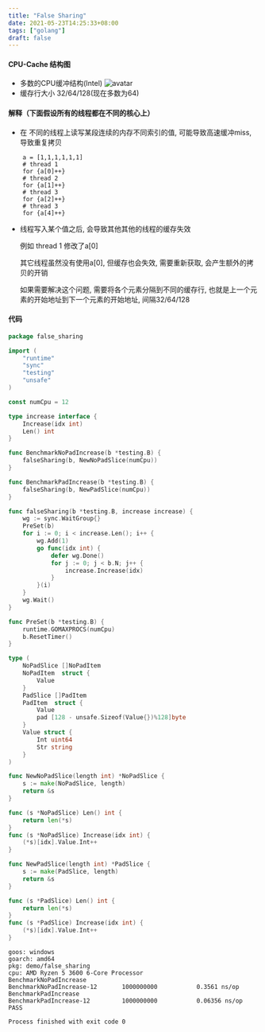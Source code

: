 ```yaml
---
title: "False Sharing"
date: 2021-05-23T14:25:33+08:00
tags: ["golang"]
draft: false
---
```


#### CPU-Cache 结构图
* 多数的CPU缓冲结构(Intel)
![avatar](/images/cpu-cache.png)
* 缓存行大小 32/64/128(现在多数为64)

#### 解释（下面假设所有的线程都在不同的核心上）
* 在 不同的线程上读写某段连续的内存不同索引的值, 可能导致高速缓冲miss, 导致重复拷贝
~~~
    a = [1,1,1,1,1,1]
    # thread 1
    for {a[0]++}
    # thread 2
    for {a[1]++}
    # thread 3
    for {a[2]++}
    # thread 3
    for {a[4]++}
~~~
* 线程写入某个值之后, 会导致其他其他的线程的缓存失效
  
    例如 thread 1 修改了a[0]
  
    其它线程虽然没有使用a[0], 但缓存也会失效, 需要重新获取, 会产生额外的拷贝的开销
  
    如果需要解决这个问题, 需要将各个元素分隔到不同的缓存行, 也就是上一个元素的开始地址到下一个元素的开始地址, 间隔32/64/128

#### 代码
~~~go
package false_sharing

import (
	"runtime"
	"sync"
	"testing"
	"unsafe"
)

const numCpu = 12

type increase interface {
	Increase(idx int)
	Len() int
}

func BenchmarkNoPadIncrease(b *testing.B) {
	falseSharing(b, NewNoPadSlice(numCpu))
}

func BenchmarkPadIncrease(b *testing.B) {
	falseSharing(b, NewPadSlice(numCpu))
}

func falseSharing(b *testing.B, increase increase) {
	wg := sync.WaitGroup{}
	PreSet(b)
	for i := 0; i < increase.Len(); i++ {
		wg.Add(1)
		go func(idx int) {
			defer wg.Done()
			for j := 0; j < b.N; j++ {
				increase.Increase(idx)
			}
		}(i)
	}
	wg.Wait()
}

func PreSet(b *testing.B) {
	runtime.GOMAXPROCS(numCpu)
	b.ResetTimer()
}

type (
	NoPadSlice []NoPadItem
	NoPadItem  struct {
		Value
	}
	PadSlice []PadItem
	PadItem  struct {
		Value
		pad [128 - unsafe.Sizeof(Value{})%128]byte
	}
	Value struct {
		Int uint64
		Str string
	}
)

func NewNoPadSlice(length int) *NoPadSlice {
	s := make(NoPadSlice, length)
	return &s
}

func (s *NoPadSlice) Len() int {
	return len(*s)
}
func (s *NoPadSlice) Increase(idx int) {
	(*s)[idx].Value.Int++
}

func NewPadSlice(length int) *PadSlice {
	s := make(PadSlice, length)
	return &s
}

func (s *PadSlice) Len() int {
	return len(*s)
}
func (s *PadSlice) Increase(idx int) {
	(*s)[idx].Value.Int++
}
~~~

~~~
goos: windows
goarch: amd64
pkg: demo/false_sharing
cpu: AMD Ryzen 5 3600 6-Core Processor              
BenchmarkNoPadIncrease
BenchmarkNoPadIncrease-12    	1000000000	         0.3561 ns/op
BenchmarkPadIncrease
BenchmarkPadIncrease-12      	1000000000	         0.06356 ns/op
PASS

Process finished with exit code 0
~~~